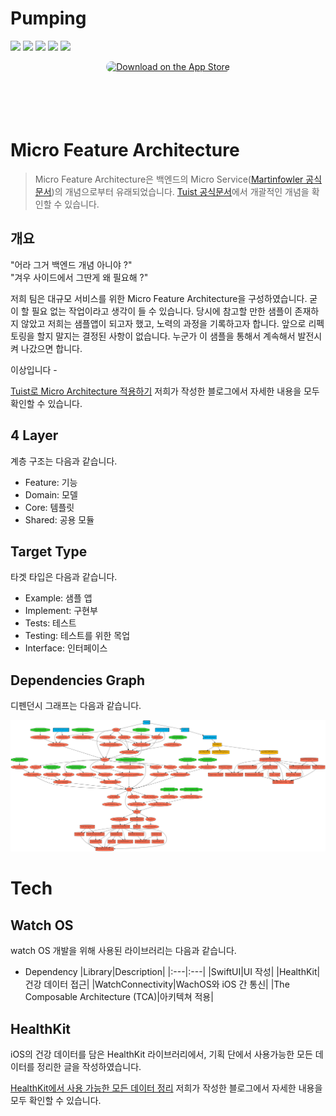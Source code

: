 # Pumping

<img src="https://github.com/depromeet/Pumping-iOS/assets/77970826/e79cdec1-b673-42a9-bb9a-5a9f46565b54">

<img src="https://github.com/depromeet/Pumping-iOS/assets/77970826/958cd820-8610-4104-b0fc-79777e9baff8">

<img src="https://github.com/depromeet/Pumping-iOS/assets/77970826/adaa63d2-17fb-4e17-bd7c-0db60fbdca8e">

<img src="https://github.com/depromeet/Pumping-iOS/assets/77970826/666891a5-f48d-4a7a-9d10-541412b5ab0f">

<img src="https://github.com/depromeet/Pumping-iOS/assets/77970826/bae86b0f-86e6-4684-8fd2-f1d62adbc0af">

<br>

<p align="center">
<a href="https://apps.apple.com/app/id6451131066" style="display: inline-block; overflow: hidden; border-radius: 13px; width: 250px; height: 83px;"><img src="https://tools.applemediaservices.com/api/badges/download-on-the-app-store/black/en-us?size=250x83&amp;releaseDate=1641254400&h=ddfff0c3bd61d9f88f53494b401881d3" alt="Download on the App Store" style="border-radius: 13px; width: 250px; height: 83px;"></a>
</p>




# Micro Feature Architecture

>Micro Feature Architecture은 백엔드의 Micro Service([Martinfowler 공식문서](https://martinfowler.com/articles/microservices.html))의 개념으로부터 유래되었습니다. [Tuist 공식문서](https://docs.tuist.io/building-at-scale/microfeatures/)에서 개괄적인 개념을 확인할 수 있습니다.

## 개요

"어라 그거 백엔드 개념 아니야 ?"  
"겨우 사이드에서 그딴게 왜 필요해 ?"

저희 팀은 대규모 서비스를 위한 Micro Feature Architecture을 구성하였습니다. 굳이 할 필요 없는 작업이라고 생각이 들 수 있습니다. 당시에 참고할 만한 샘플이 존재하지 않았고 저희는 샘플앱이 되고자 했고, 노력의 과정을 기록하고자 합니다. 앞으로 리펙토링을 할지 말지는 결정된 사항이 없습니다. 누군가 이 샘플을 통해서 계속해서 발전시켜 나갔으면 합니다. 

이상입니다 -

[Tuist로 Micro Architecture 적용하기](https://medium.com/@mooyoung2309/tuist%EB%A1%9C-micro-architecture-%EC%A0%81%EC%9A%A9%ED%95%98%EA%B8%B0-aa0ca97a4f4d) 저희가 작성한 블로그에서 자세한 내용을 모두 확인할 수 있습니다.

## 4 Layer
계층 구조는 다음과 같습니다.
- Feature: 기능
- Domain: 모델
- Core: 템플릿
- Shared: 공용 모듈

## Target Type
타겟 타입은 다음과 같습니다.
- Example: 샘플 앱
- Implement: 구현부
- Tests: 테스트
- Testing: 테스트를 위한 목업
- Interface: 인터페이스

## Dependencies Graph
디펜던시 그래프는 다음과 같습니다.

<img src="graph.png">

<br>

# Tech
## Watch OS
watch OS 개발을 위해 사용된 라이브러리는 다음과 같습니다.

- Dependency
    |Library|Description|
    |:---|:---|
    |SwiftUI|UI 작성|
    |HealthKit|건강 데이터 접근|
    |WatchConnectivity|WachOS와 iOS 간 통신|
    |The Composable Architecture (TCA)|아키텍쳐 적용|

## HealthKit
iOS의 건강 데이터를 담은 HealthKit 라이브러리에서, 기획 단에서 사용가능한 모든 데이터를 정리한 글을 작성하였습니다. 

[HealthKit에서 사용 가능한 모든 데이터 정리](https://medium.com/@mooyoung2309/healthkit%EC%97%90%EC%84%9C-%EC%82%AC%EC%9A%A9%EA%B0%80%EB%8A%A5%ED%95%9C-%EB%AA%A8%EB%93%A0-%EB%8D%B0%EC%9D%B4%ED%84%B0-%EC%A0%95%EB%A6%AC-9d632a8686da) 저희가 작성한 블로그에서 자세한 내용을 모두 확인할 수 있습니다.
